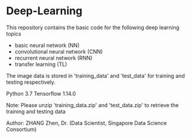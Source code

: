 # Deep-Learning
This repository contains the basic code for the following deep learning topics
* basic neural network (NN)
* convolutional neural network (CNN)
* recurrent neural network (RNN)
* transfer learning (TL)

The image data is stored in 'training_data' and 'test_data' for training and testing respectively. 

Python 3.7
Tensorflow 1.14.0

Note: Please unzip 'training_data.zip' and 'test_data.zip' to retrieve the training and testing data

Author: ZHANG Zhen, Dr. (Data Scientist, Singapore Data Science Consortium)

